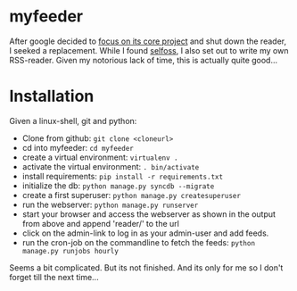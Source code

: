 myfeeder
========

After google decided to [focus on its core project](http://xkcd.com/1361/) and shut down the reader, I seeked a replacement. While I found [selfoss](https://github.com/SSilence/selfoss), I also set out to write my own RSS-reader. Given my notorious lack of time, this is actually quite good...

# Installation

Given a linux-shell, git and python:

- Clone from github: `git clone <cloneurl>`
- cd into myfeeder: `cd myfeeder`
- create a virtual environment: `virtualenv .`
- activate the virtual environment: `. bin/activate`
- install requirements: `pip install -r requirements.txt`
- initialize the db: `python manage.py syncdb --migrate`
- create a first superuser: `python manage.py createsuperuser`
- run the webserver: `python manage.py runserver`
- start your browser and access the webserver as shown in the output from above and append 'reader/' to the url
- click on the admin-link to log in as your admin-user and add feeds.
- run the cron-job on the commandline to fetch the feeds: `python manage.py runjobs hourly`

Seems a bit complicated. But its not finished. And its only for me so I don't forget till the next time...